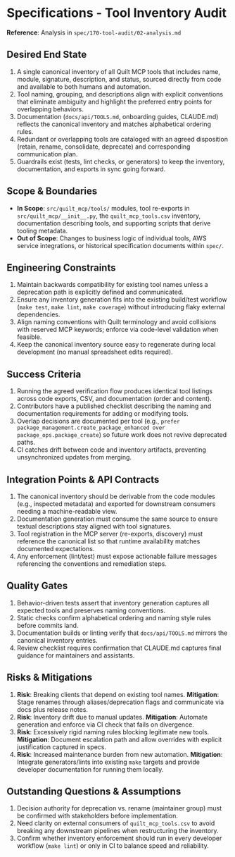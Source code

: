 <!-- markdownlint-disable MD013 -->
# Specifications - Tool Inventory Audit

**Reference**: Analysis in `spec/170-tool-audit/02-analysis.md`

## Desired End State

1. A single canonical inventory of all Quilt MCP tools that includes name, module, signature, description, and status, sourced directly from code and available to both humans and automation.
2. Tool naming, grouping, and descriptions align with explicit conventions that eliminate ambiguity and highlight the preferred entry points for overlapping behaviors.
3. Documentation (`docs/api/TOOLS.md`, onboarding guides, CLAUDE.md) reflects the canonical inventory and matches alphabetical ordering rules.
4. Redundant or overlapping tools are cataloged with an agreed disposition (retain, rename, consolidate, deprecate) and corresponding communication plan.
5. Guardrails exist (tests, lint checks, or generators) to keep the inventory, documentation, and exports in sync going forward.

## Scope & Boundaries

- **In Scope**: `src/quilt_mcp/tools/` modules, tool re-exports in `src/quilt_mcp/__init__.py`, the `quilt_mcp_tools.csv` inventory, documentation describing tools, and supporting scripts that derive tooling metadata.
- **Out of Scope**: Changes to business logic of individual tools, AWS service integrations, or historical specification documents within `spec/`.

## Engineering Constraints

1. Maintain backwards compatibility for existing tool names unless a deprecation path is explicitly defined and communicated.
2. Ensure any inventory generation fits into the existing build/test workflow (`make test`, `make lint`, `make coverage`) without introducing flaky external dependencies.
3. Align naming conventions with Quilt terminology and avoid collisions with reserved MCP keywords; enforce via code-level validation when feasible.
4. Keep the canonical inventory source easy to regenerate during local development (no manual spreadsheet edits required).

## Success Criteria

1. Running the agreed verification flow produces identical tool listings across code exports, CSV, and documentation (order and content).
2. Contributors have a published checklist describing the naming and documentation requirements for adding or modifying tools.
3. Overlap decisions are documented per tool (e.g., `prefer package_management.create_package_enhanced over package_ops.package_create`) so future work does not revive deprecated paths.
4. CI catches drift between code and inventory artifacts, preventing unsynchronized updates from merging.

## Integration Points & API Contracts

1. The canonical inventory should be derivable from the code modules (e.g., inspected metadata) and exported for downstream consumers needing a machine-readable view.
2. Documentation generation must consume the same source to ensure textual descriptions stay aligned with tool signatures.
3. Tool registration in the MCP server (re-exports, discovery) must reference the canonical list so that runtime availability matches documented expectations.
4. Any enforcement (lint/test) must expose actionable failure messages referencing the conventions and remediation steps.

## Quality Gates

1. Behavior-driven tests assert that inventory generation captures all expected tools and preserves naming conventions.
2. Static checks confirm alphabetical ordering and naming style rules before commits land.
3. Documentation builds or linting verify that `docs/api/TOOLS.md` mirrors the canonical inventory entries.
4. Review checklist requires confirmation that CLAUDE.md captures final guidance for maintainers and assistants.

## Risks & Mitigations

1. **Risk**: Breaking clients that depend on existing tool names. **Mitigation**: Stage renames through aliases/deprecation flags and communicate via docs plus release notes.
2. **Risk**: Inventory drift due to manual updates. **Mitigation**: Automate generation and enforce via CI check that fails on divergence.
3. **Risk**: Excessively rigid naming rules blocking legitimate new tools. **Mitigation**: Document escalation path and allow overrides with explicit justification captured in specs.
4. **Risk**: Increased maintenance burden from new automation. **Mitigation**: Integrate generators/lints into existing `make` targets and provide developer documentation for running them locally.

## Outstanding Questions & Assumptions

1. Decision authority for deprecation vs. rename (maintainer group) must be confirmed with stakeholders before implementation.
2. Need clarity on external consumers of `quilt_mcp_tools.csv` to avoid breaking any downstream pipelines when restructuring the inventory.
3. Confirm whether inventory enforcement should run in every developer workflow (`make lint`) or only in CI to balance speed and reliability.
